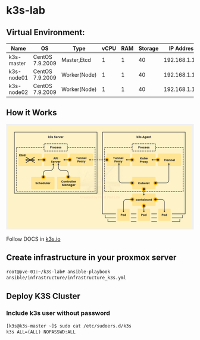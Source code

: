 # k3s-lab

## Virtual Environment:

|  Name                  |  OS                                  |       Type       |  vCPU  |  RAM  |  Storage  |  IP Address  |
|------------------------|--------------------------------------|------------------|--------|-------|-----------|--------------|
|     k3s-master     |  CentOS 7.9.2009  			|  Master,Etcd     |    1   |   1  |    40    |192.168.1.100 |
|     k3s-node01     |  CentOS 7.9.2009  			|  Worker(Node)    |    1   |   1  |    40    |192.168.1.101 |
|  k3s-node02        |  CentOS 7.9.2009  			|  Worker(Node)    |    1   |   1  |    40    |192.168.1.102 |

## How it Works
![](images/topology_k3s.png?raw=true)

Follow DOCS in [k3s.io](https://rancher.com/docs/k3s/latest/en/)

## Create infrastructure in your proxmox server
	root@pve-01:~/k3s-lab# ansible-playbook ansible/infrastructure/infrastructure_k3s.yml

## Deploy K3S Cluster

### Include k3s user without password
	[k3s@k3s-master ~]$ sudo cat /etc/sudoers.d/k3s
	k3s ALL=(ALL) NOPASSWD:ALL

### 
	
